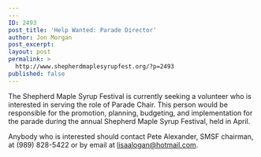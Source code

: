 ```yaml
---
---
ID: 2493
post_title: 'Help Wanted: Parade Director'
author: Jon Morgan
post_excerpt:
layout: post
permalink: >
  http://www.shepherdmaplesyrupfest.org/?p=2493
published: false
---
```

The Shepherd Maple Syrup Festival is currently seeking a volunteer who is interested in serving the role of Parade Chair. This person would be responsible for the promotion, planning, budgeting, and implementation for the parade during the annual Shepherd Maple Syrup Festival, held in April.

Anybody who is interested should contact Pete Alexander, SMSF chairman, at (989) 828-5422 or by email at <a href="mailto:lisaalogan@hotmail.com">lisaalogan@hotmail.com</a>.